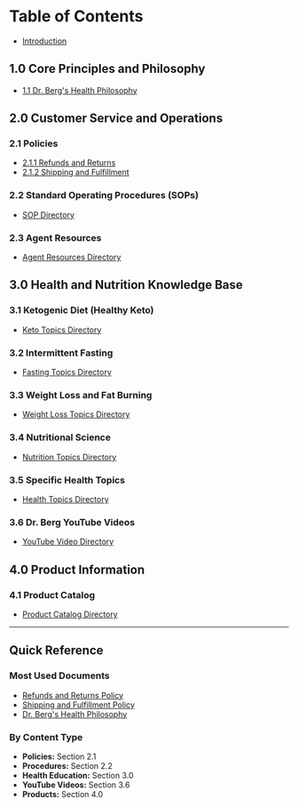 # Table of Contents

* [Introduction](README.md)

## 1.0 Core Principles and Philosophy

* [1.1 Dr. Berg's Health Philosophy](1.0-Core-Principles-and-Philosophy/1.1-Dr-Bergs-Health-Philosophy.md)

## 2.0 Customer Service and Operations

### 2.1 Policies

* [2.1.1 Refunds and Returns](2.0-Customer-Service-and-Operations/2.1-Policies/2.1.1-Refunds-and-Returns.md)
* [2.1.2 Shipping and Fulfillment](2.0-Customer-Service-and-Operations/2.1-Policies/2.1.2-Shipping-and-Fulfillment.md)

### 2.2 Standard Operating Procedures (SOPs)

* [SOP Directory](2.0-Customer-Service-and-Operations/2.2-Standard-Operating-Procedures-SOPs/README.md)

### 2.3 Agent Resources

* [Agent Resources Directory](2.0-Customer-Service-and-Operations/2.3-Agent-Resources/README.md)

## 3.0 Health and Nutrition Knowledge Base

### 3.1 Ketogenic Diet (Healthy Keto)

* [Keto Topics Directory](3.0-Health-and-Nutrition-Knowledge-Base/3.1-Ketogenic-Diet-Healthy-Keto/README.md)

### 3.2 Intermittent Fasting

* [Fasting Topics Directory](3.0-Health-and-Nutrition-Knowledge-Base/3.2-Intermittent-Fasting/README.md)

### 3.3 Weight Loss and Fat Burning

* [Weight Loss Topics Directory](3.0-Health-and-Nutrition-Knowledge-Base/3.3-Weight-Loss-and-Fat-Burning/README.md)

### 3.4 Nutritional Science

* [Nutrition Topics Directory](3.0-Health-and-Nutrition-Knowledge-Base/3.4-Nutritional-Science/README.md)

### 3.5 Specific Health Topics

* [Health Topics Directory](3.0-Health-and-Nutrition-Knowledge-Base/3.5-Specific-Health-Topics/README.md)

### 3.6 Dr. Berg YouTube Videos

* [YouTube Video Directory](3.0-Health-and-Nutrition-Knowledge-Base/3.6-Dr-Berg-YouTube-Videos/README.md)

## 4.0 Product Information

### 4.1 Product Catalog

* [Product Catalog Directory](4.0-Product-Information/4.1-Product-Catalog/README.md)

---

## Quick Reference

### Most Used Documents

* [Refunds and Returns Policy](2.0-Customer-Service-and-Operations/2.1-Policies/2.1.1-Refunds-and-Returns.md)
* [Shipping and Fulfillment Policy](2.0-Customer-Service-and-Operations/2.1-Policies/2.1.2-Shipping-and-Fulfillment.md)
* [Dr. Berg's Health Philosophy](1.0-Core-Principles-and-Philosophy/1.1-Dr-Bergs-Health-Philosophy.md)

### By Content Type

* **Policies:** Section 2.1
* **Procedures:** Section 2.2
* **Health Education:** Section 3.0
* **YouTube Videos:** Section 3.6
* **Products:** Section 4.0
